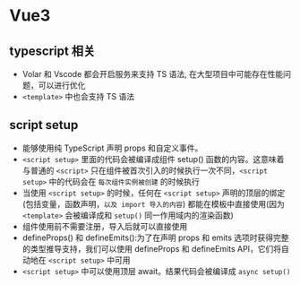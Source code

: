 # Vue3

## typescript 相关

- Volar 和 Vscode 都会开启服务来支持 TS 语法, 在大型项目中可能存在性能问题，可以进行优化
- `<template>` 中也会支持 TS 语法

## script setup

- 能够使用纯 TypeScript 声明 props 和自定义事件。
- `<script setup>` 里面的代码会被编译成组件 setup() 函数的内容。这意味着与普通的 `<script>` 只在组件被首次引入的时候执行一次不同，`<script setup>` 中的代码会在 `每次组件实例被创建` 的时候执行
- 当使用 `<script setup>` 的时候，任何在 `<script setup>` 声明的顶层的绑定 (包括变量，函数声明，`以及 import 导入的内容`) 都能在模板中直接使用(因为 `<template>` 会被编译成和 `setup()` 同一作用域内的渲染函数)
- 组件使用前不需要注册，导入后就可以直接使用
- defineProps() 和 defineEmits():为了在声明 props 和 emits 选项时获得完整的类型推导支持，我们可以使用 defineProps 和 defineEmits API，它们将自动地在 `<script setup>` 中可用
- `<script setup>` 中可以使用顶层 await。结果代码会被编译成 `async setup()`
